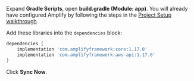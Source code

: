 Expand **Gradle Scripts**, open **build.gradle (Module: app)**. You will already have configured Amplify by following the steps in the [Project Setup walkthrough](~/lib/project-setup/create-application.md).

Add these libraries into the `dependencies` block:
```groovy
dependencies {
    implementation 'com.amplifyframework:core:1.17.0'
    implementation 'com.amplifyframework:aws-api:1.17.0'
}
```

Click **Sync Now**.
